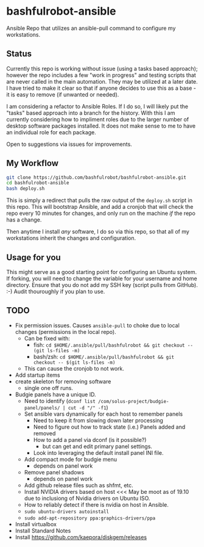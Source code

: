 # bashfulrobot-ansible

Ansible Repo that utilizes an ansible-pull command to configure my workstations.

## Status

Currently this repo is working without issue (using a tasks based approach); however the repo includes a few "work in progress" and testing scripts that are never called in the main automation. They may be utilized at a later date. I have tried to make it clear so that if anyone decides to use this as a base - it is easy to remove (if unwanted or needed).

I am considering a refactor to Ansible Roles. If I do so, I will likely put the "tasks" based approach into a branch for the history. With this I am currently considering how to impliment roles due to the larger number of desktop software packages installed. It does not make sense to me to have an individual role for each package.

Open to suggestions via issues for improvements.

## My Workflow

```bash
git clone https://github.com/bashfulrobot/bashfulrobot-ansible.git
cd bashfulrobot-ansible
bash deploy.sh
```

This is simply a redirect that pulls the raw output of the `deploy.sh` script in this repo. This will bootstrap Ansible, and add a cronjob that will check the repo every 10 minutes for changes, and only run on the machine _if_ the repo has a change.

Then anytime I install _any_ software, I do so via this repo, so that all of my workstations inherit the changes and configuration.

## Usage for you

This might serve as a good starting point for configuring an Ubuntu system. If forking, you will need to change the variable for your username and home directory. Ensure that you do not add my SSH key (script pulls from GitHub). :-) Audit thouroughly if you plan to use.

## TODO

- Fix permission issues. Causes `ansible-pull` to choke due to local changes (permissions in the local repo).
  - Can be fixed with:
    - fish: `cd $HOME/.ansible/pull/bashfulrobot && git checkout -- (git ls-files -m)`
    - bash/zsh: `cd $HOME/.ansible/pull/bashfulrobot && git checkout -- $(git ls-files -m)`
  - This can cause the cronjob to not work.
- Add startup items
- create skeleton for removing software
  - single one off runs.
- Budgie panels have a unique ID.
  - Need to identify (`dconf list /com/solus-project/budgie-panel/panels/ | cut -d "/" -f1`)
  - Set ansible vars dynamically for each host to remember panels
    - Need to keep it from slowing down later processing
    - Need to figure out how to track state (i.e.) Panels added and removed
    - How to add a panel via dconf (is it possible?)
      - but can get and edit primary panel settings.
    - Look into leveraging the default install panel INI file.
  - Add compact mode for budgie menu
    - depends on panel work
  - Remove panel shadows
    - depends on panel work
  - Add github release files such as shfmt, etc.
  - Install NVIDIA drivers based on host <<< May be moot as of 19.10 due to inclusiong of Nvidia drivers on Ubuntu ISO.
  - How to reliably detect if there is nvidia on host in Ansible.
  - `sudo ubuntu-drivers autoinstall`
  - `sudo add-apt-repository ppa:graphics-drivers/ppa`
- Install virtualbox
- Install Standard Notes
- Install <https://github.com/kaepora/diskgem/releases>
